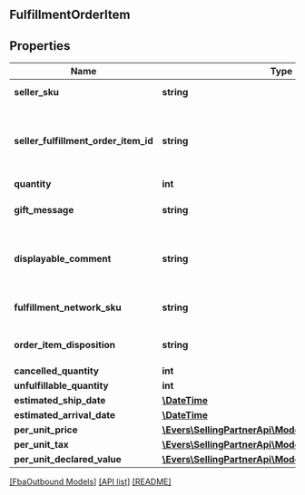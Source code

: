 ## FulfillmentOrderItem

## Properties

Name | Type | Description | Notes
------------ | ------------- | ------------- | -------------
**seller_sku** | **string** | The seller SKU of the item. |
**seller_fulfillment_order_item_id** | **string** | A fulfillment order item identifier submitted with a call to the createFulfillmentOrder operation. |
**quantity** | **int** | The item quantity. |
**gift_message** | **string** | A message to the gift recipient, if applicable. | [optional]
**displayable_comment** | **string** | Item-specific text that displays in recipient-facing materials such as the outbound shipment packing slip. | [optional]
**fulfillment_network_sku** | **string** | Amazon&#39;s fulfillment network SKU of the item. | [optional]
**order_item_disposition** | **string** | Indicates whether the item is sellable or unsellable. | [optional]
**cancelled_quantity** | **int** | The item quantity. |
**unfulfillable_quantity** | **int** | The item quantity. |
**estimated_ship_date** | [**\DateTime**](\DateTime.md) |  | [optional]
**estimated_arrival_date** | [**\DateTime**](\DateTime.md) |  | [optional]
**per_unit_price** | [**\Evers\SellingPartnerApi\Model\FbaOutbound\Money**](Money.md) |  | [optional]
**per_unit_tax** | [**\Evers\SellingPartnerApi\Model\FbaOutbound\Money**](Money.md) |  | [optional]
**per_unit_declared_value** | [**\Evers\SellingPartnerApi\Model\FbaOutbound\Money**](Money.md) |  | [optional]

[[FbaOutbound Models]](../) [[API list]](../../Api) [[README]](../../../README.md)
